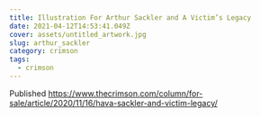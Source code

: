 ```yaml
---
title: Illustration For Arthur Sackler and A Victim’s Legacy
date: 2021-04-12T14:53:41.049Z
cover: assets/untitled_artwork.jpg
slug: arthur_sackler
category: crimson
tags:
  - crimson
---
```



Published https://www.thecrimson.com/column/for-sale/article/2020/11/16/hava-sackler-and-victim-legacy/